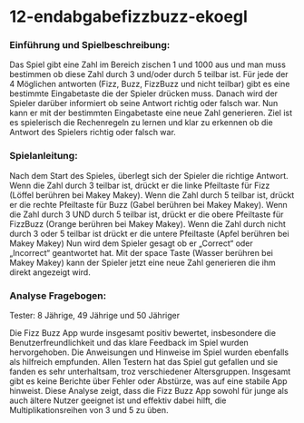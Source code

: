 # 12-endabgabefizzbuzz-ekoegl

### Einführung und Spielbeschreibung:

Das Spiel gibt eine Zahl im Bereich zischen 1 und 1000 aus und man muss bestimmen ob diese Zahl durch 3 und/oder durch 5 teilbar ist. 
Für jede der 4 Möglichen antworten (Fizz, Buzz, FizzBuzz und nicht teilbar) gibt es eine bestimmte Eingabetaste die der Spieler drücken muss. 
Danach wird der Spieler darüber informiert ob seine Antwort richtig oder falsch war. 
Nun kann er mit der bestimmten Eingabetaste eine neue Zahl generieren. 
Ziel ist es spielerisch die Rechenregeln zu lernen und klar zu erkennen ob die  Antwort des Spielers richtig oder falsch war.


### Spielanleitung:

Nach dem Start des Spieles, überlegt sich der Spieler die richtige Antwort. Wenn die Zahl durch 3 teilbar ist, drückt er die linke Pfeiltaste für Fizz (Löffel berühren bei Makey Makey).
Wenn die Zahl durch 5 teilbar ist, drückt er die rechte Pfeiltaste für Buzz (Gabel berühren bei Makey Makey).
Wenn die Zahl durch 3 UND durch 5 teilbar ist, drückt er die obere Pfeiltaste für FizzBuzz (Orange berühren bei Makey Makey).
Wenn die Zahl durch nicht durch 3 oder 5 teilbar ist drückt er die untere Pfeiltaste (Apfel berühren bei Makey Makey)
Nun wird dem Spieler gesagt ob er „Correct“ oder „Incorrect“ geantwortet hat.
Mit der space Taste (Wasser berühren bei Makey Makey) kann der Spieler jetzt eine neue Zahl generieren die ihm direkt angezeigt wird.  


### Analyse Fragebogen:

Tester: 8 Jährige, 49 Jährige und 50 Jähriger

Die Fizz Buzz App wurde insgesamt positiv bewertet, insbesondere die Benutzerfreundlichkeit und das klare Feedback im Spiel wurden hervorgehoben. Die Anweisungen und Hinweise im Spiel wurden ebenfalls als hilfreich empfunden. Allen Testern hat das Spiel gut gefallen und sie fanden es sehr unterhaltsam, troz verschiedener Altersgruppen. Insgesamt gibt es keine Berichte über Fehler oder Abstürze, was auf eine stabile App hinweist.
Diese Analyse zeigt, dass die Fizz Buzz App sowohl für junge als auch ältere Nutzer geeignet ist und effektiv dabei hilft, die Multiplikationsreihen von 3 und 5 zu üben.
